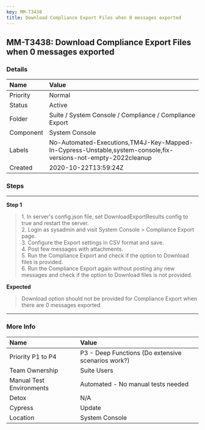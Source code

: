 ```yaml
---
key: MM-T3438
title: Download Compliance Export Files when 0 messages exported
---
```


## MM-T3438: Download Compliance Export Files when 0 messages exported

### Details

| Name      | Value                                                                                                         |
| :-------- | :------------------------------------------------------------------------------------------------------------ |
| Priority  | Normal                                                                                                        |
| Status    | Active                                                                                                        |
| Folder    | Suite / System Console / Compliance / Compliance Export                                                       |
| Component | System Console                                                                                                |
| Labels    | No-Automated-Executions,TM4J-Key-Mapped-In-Cypress-Unstable,system-console,fix-versions-not-empty-2022cleanup |
| Created   | 2020-10-22T13:59:24Z                                                                                          |

### Steps

<hr/>

**Step 1**

> <article>1. In server's config.json file, set DownloadExportResults config to true and restart the server.<br>2. Login as sysadmin and visit System Console &gt; Compliance Export page.<br>3. Configure the Export settings in CSV format and save.<br>4. Post few messages with attachments.<br>5. Run the Compliance Export and check if the option to Download files is provided.<br>6. Run the Compliance Export again without posting any new messages and check if the option to Download files is not provided.&nbsp;</article>

**Expected**

> <article>Download option should not be provided for Compliance Export when there are 0 messages exported</article>

<hr/>

### More Info

| Name                     | Value                                              |
| :----------------------- | :------------------------------------------------- |
| Priority P1 to P4        | P3 - Deep Functions (Do extensive scenarios work?) |
| Team Ownership           | Suite Users                                        |
| Manual Test Environments | Automated - No manual tests needed                 |
| Detox                    | N/A                                                |
| Cypress                  | Update                                             |
| Location                 | System Console                                     |
